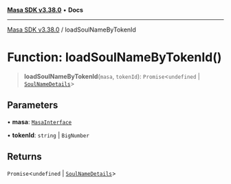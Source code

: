[**Masa SDK v3.38.0**](../README.md) • **Docs**

***

[Masa SDK v3.38.0](../globals.md) / loadSoulNameByTokenId

# Function: loadSoulNameByTokenId()

> **loadSoulNameByTokenId**(`masa`, `tokenId`): `Promise`\<`undefined` \| [`SoulNameDetails`](../interfaces/SoulNameDetails.md)\>

## Parameters

• **masa**: [`MasaInterface`](../interfaces/MasaInterface.md)

• **tokenId**: `string` \| `BigNumber`

## Returns

`Promise`\<`undefined` \| [`SoulNameDetails`](../interfaces/SoulNameDetails.md)\>
